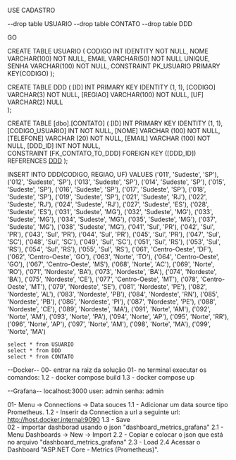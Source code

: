 USE CADASTRO

--drop table USUARIO
--drop table CONTATO
--drop table DDD


GO

CREATE TABLE USUARIO
(
	CODIGO INT IDENTITY NOT NULL,
	NOME VARCHAR(100) NOT NULL,
	EMAIL VARCHAR(50) NOT NULL UNIQUE,
	SENHA VARCHAR(100) NOT NULL,
	CONSTRAINT PK_USUARIO PRIMARY KEY(CODIGO)
);

CREATE TABLE DDD
(
	[ID] INT PRIMARY KEY IDENTITY (1, 1),
	[CODIGO] VARCHAR(3) NOT NULL, 
    [REGIAO] VARCHAR(100) NOT NULL, 
    [UF] VARCHAR(2) NULL	
);

CREATE TABLE [dbo].[CONTATO] (
    [ID] INT PRIMARY KEY IDENTITY (1, 1),
	[CODIGO_USUARIO] INT NOT NULL,
    [NOME]     VARCHAR (100) NOT NULL,
    [TELEFONE] VARCHAR (20)  NOT NULL,
    [EMAIL]    VARCHAR (100) NOT NULL,
    [DDD_ID] INT NOT NULL,         
	CONSTRAINT [FK_CONTATO_TO_DDD] FOREIGN KEY ([DDD_ID]) REFERENCES [DDD]([ID])
);

INSERT INTO DDD(CODIGO, REGIAO, UF)
VALUES
    ('011', 'Sudeste', 'SP'),
    ('012', 'Sudeste', 'SP'),
    ('013', 'Sudeste', 'SP'),
    ('014', 'Sudeste', 'SP'),
    ('015', 'Sudeste', 'SP'),
    ('016', 'Sudeste', 'SP'),
    ('017', 'Sudeste', 'SP'),
    ('018', 'Sudeste', 'SP'),
    ('019', 'Sudeste', 'SP'),
    ('021', 'Sudeste', 'RJ'),
    ('022', 'Sudeste', 'RJ'),
    ('024', 'Sudeste', 'RJ'),
    ('027', 'Sudeste', 'ES'),
    ('028', 'Sudeste', 'ES'),
    ('031', 'Sudeste', 'MG'),
    ('032', 'Sudeste', 'MG'),
    ('033', 'Sudeste', 'MG'),
    ('034', 'Sudeste', 'MG'),
    ('035', 'Sudeste', 'MG'),
    ('037', 'Sudeste', 'MG'),
    ('038', 'Sudeste', 'MG'),
    ('041', 'Sul', 'PR'),
    ('042', 'Sul', 'PR'),
    ('043', 'Sul', 'PR'),
    ('044', 'Sul', 'PR'),
    ('045', 'Sul', 'PR'),
    ('047', 'Sul', 'SC'),
    ('048', 'Sul', 'SC'),
    ('049', 'Sul', 'SC'),
    ('051', 'Sul', 'RS'),
    ('053', 'Sul', 'RS'),
    ('054', 'Sul', 'RS'),
    ('055', 'Sul', 'RS'),
    ('061', 'Centro-Oeste', 'DF'),
    ('062', 'Centro-Oeste', 'GO'),
    ('063', 'Norte', 'TO'),
    ('064', 'Centro-Oeste', 'GO'),
    ('067', 'Centro-Oeste', 'MS'),
    ('068', 'Norte', 'AC'),
    ('069', 'Norte', 'RO'),
    ('071', 'Nordeste', 'BA'),
    ('073', 'Nordeste', 'BA'),
    ('074', 'Nordeste', 'BA'),
    ('075', 'Nordeste', 'CE'),
    ('077', 'Centro-Oeste', 'MT'),
    ('078', 'Centro-Oeste', 'MT'),
    ('079', 'Nordeste', 'SE'),
    ('081', 'Nordeste', 'PE'),
    ('082', 'Nordeste', 'AL'),
    ('083', 'Nordeste', 'PB'),
    ('084', 'Nordeste', 'RN'),
    ('085', 'Nordeste', 'PB'),
    ('086', 'Nordeste', 'PI'),
    ('087', 'Nordeste', 'PE'),
    ('088', 'Nordeste', 'CE'),
    ('089', 'Nordeste', 'MA'),
    ('091', 'Norte', 'AM'),
    ('092', 'Norte', 'AM'),
    ('093', 'Norte', 'PA'),
    ('094', 'Norte', 'AP'),
    ('095', 'Norte', 'RR'),
    ('096', 'Norte', 'AP'),
    ('097', 'Norte', 'AM'),
    ('098', 'Norte', 'MA'),
    ('099', 'Norte', 'MA') 

	select * from USUARIO
	select * from DDD
	select * from CONTATO



--Docker--
00- entrar na raiz da solução
01- no terminal executar os comandos: 
    1.2 - docker compose build
    1.3 - docker compose up

--Grafana--
localhost:3000
user: admin
senha: admin

01- Menu -> Connections -> Data souces
    1.1 - Adicionar um data source tipo Prometheus.
    1.2 - Inserir da Connection a url a seguinte url:
          http://host.docker.internal:9090
    1.3 - Save              
02 - importar dashborad usando o json "dashboard_metrics_grafana"
     2.1 - Menu Dashboards -> New -> Import
     2.2 - Copiar e colocar o json que está no arquivo "dashboard_metrics_grafana"
     2.3 - Load
     2.4 Acessar o Dashboard "ASP.NET Core - Metrics (Prometheus)".

  
